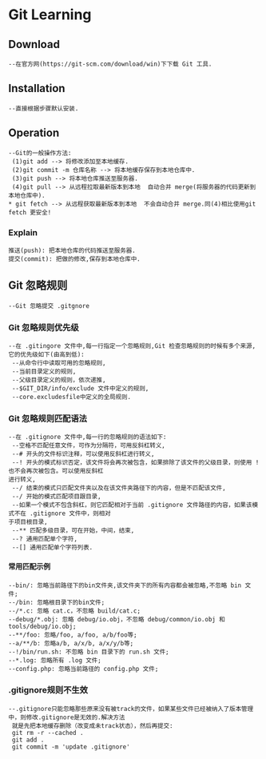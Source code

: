 # Git Learning
## Download
	--在官方网(https://git-scm.com/download/win)下下载 Git 工具.

## Installation	
	--直接根据步骤默认安装.

## Operation
	--Git的一般操作方法:
	 (1)git add --> 将修改添加至本地缓存.
	 (2)git commit -m 仓库名称 --> 将本地缓存保存到本地仓库中.
	 (3)git push --> 将本地仓库推送至服务器.
	 (4)git pull --> 从远程拉取最新版本到本地  自动合并 merge(将服务器的代码更新到本地仓库中).
	* git fetch --> 从远程获取最新版本到本地  不会自动合并 merge.同(4)相比使用git fetch 更安全!
		
### Explain
	推送(push): 把本地仓库的代码推送至服务器.
	提交(commit): 把做的修改,保存到本地仓库中.

## Git 忽略规则
	--Git 忽略提交 .gitgnore
### Git 忽略规则优先级
	--在 .gitingore 文件中,每一行指定一个忽略规则,Git 检查忽略规则的时候有多个来源,它的优先级如下(由高到低):
	 --从命令行中读取可用的忽略规则,
	 --当前目录定义的规则,
	 --父级目录定义的规则，依次递推,
	 --$GIT_DIR/info/exclude 文件中定义的规则,
	 --core.excludesfile中定义的全局规则.

### Git 忽略规则匹配语法
	--在 .gitignore 文件中,每一行的忽略规则的语法如下:
	 --空格不匹配任意文件，可作为分隔符，可用反斜杠转义,
	 --# 开头的文件标识注释，可以使用反斜杠进行转义,
	 --! 开头的模式标识否定，该文件将会再次被包含，如果排除了该文件的父级目录，则使用 ! 也不会再次被包含。可以使用反斜杠
	进行转义,
	 --/ 结束的模式只匹配文件夹以及在该文件夹路径下的内容，但是不匹配该文件,
	 --/ 开始的模式匹配项目跟目录,
	 --如果一个模式不包含斜杠，则它匹配相对于当前 .gitignore 文件路径的内容，如果该模式不在 .gitignore 文件中，则相对
	于项目根目录,
	 --** 匹配多级目录，可在开始，中间，结束,
	 --? 通用匹配单个字符,
	 --[] 通用匹配单个字符列表.
#### 常用匹配示例
	--bin/: 忽略当前路径下的bin文件夹,该文件夹下的所有内容都会被忽略,不忽略 bin 文件;
	--/bin: 忽略根目录下的bin文件;
	--/*.c: 忽略 cat.c，不忽略 build/cat.c;
	--debug/*.obj: 忽略 debug/io.obj，不忽略 debug/common/io.obj 和 tools/debug/io.obj;
	--**/foo: 忽略/foo, a/foo, a/b/foo等;
	--a/**/b: 忽略a/b, a/x/b, a/x/y/b等;
	--!/bin/run.sh: 不忽略 bin 目录下的 run.sh 文件;
	--*.log: 忽略所有 .log 文件;
	--config.php: 忽略当前路径的 config.php 文件;
### .gitignore规则不生效
	--.gitignore只能忽略那些原来没有被track的文件，如果某些文件已经被纳入了版本管理中，则修改.gitignore是无效的.解决方法
	 就是先把本地缓存删除（改变成未track状态），然后再提交:
	 git rm -r --cached .
	 git add .
	 git commit -m 'update .gitignore'

